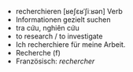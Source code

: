 - recherchieren [ʁeʃɛʁˈʃiːʁən] Verb  
- Informationen gezielt suchen  
- tra cứu, nghiên cứu  
- to research / to investigate  
- Ich recherchiere für meine Arbeit.  
- Recherche (f)  
- Französisch: *rechercher*